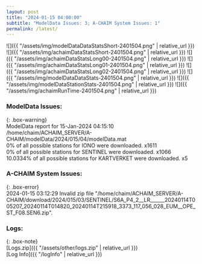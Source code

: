 ```yaml
---
layout: post
title: "2024-01-15 04:00:00"
subtitle: "ModelData Issues: 3; A-CHAIM System Issues: 1"
permalink: /latest/
---
```


![]({{ "/assets/img/modelDataDataStatsShort-2401504.png" | relative_url }})
![]({{ "/assets/img/achaimDataStatsShort-2401504.png" | relative_url }})
![]({{ "/assets/img/achaimDataStatsLong00-2401504.png" | relative_url }})
![]({{ "/assets/img/achaimDataStatsLong01-2401504.png" | relative_url }})
![]({{ "/assets/img/achaimDataStatsLong02-2401504.png" | relative_url }})
![]({{ "/assets/img/modelDataDataStats-2401504.png" | relative_url }})
![]({{ "/assets/img/modelDataStationStats-2401504.png" | relative_url }})
![]({{ "/assets/img/achaimRunTime-2401504.png" | relative_url }})


### ModelData Issues:  
  
{: .box-warning}  
 ModelData report for 15-Jan-2024 04:15:10   
 /home/chaim/ACHAIM_SERVER/A-CHAIM/modelData/2024/015/04/modelData.mat   
 0% of all possible stations for IONO were downloaded. x1611   
 0% of all possible stations for SENTINEL were downloaded. x1066   
 10.0334% of all possible stations for KARTVERKET were downloaded. x5   
  
### A-CHAIM System Issues:  
  
{: .box-error}  
2024-01-15 03:12:29 Invalid zip file "/home/chaim/ACHAIM_SERVER/A-CHAIM/download/2024/015/03/SENTINEL/S6A_P4_2__LR______20240114T005207_20240114T014820_20240114T215918_3373_117_056_028_EUM__OPE_ST_F08.SEN6.zip".  

### Logs:  
  
{: .box-note}  
[Logs.zip]({{ "/assets/other/logs.zip" | relative_url }})  
[Log Info]({{ "/logInfo" | relative_url }})  
